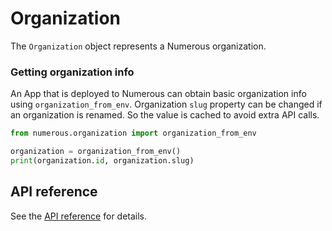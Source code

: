 # Organization

The `Organization` object represents a Numerous organization.

### Getting organization info

An App that is deployed to Numerous can obtain basic organization info
using `organization_from_env`.
Organization `slug` property can be changed if an organization is renamed.
So the value is cached to avoid extra API calls.

```py
from numerous.organization import organization_from_env

organization = organization_from_env()
print(organization.id, organization.slug)
```

## API reference

See the [API reference](reference/numerous/organization/index.md) for details.